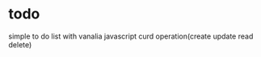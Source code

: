 # todo
 simple to do list    with  vanalia  javascript       curd operation(create update read delete)
